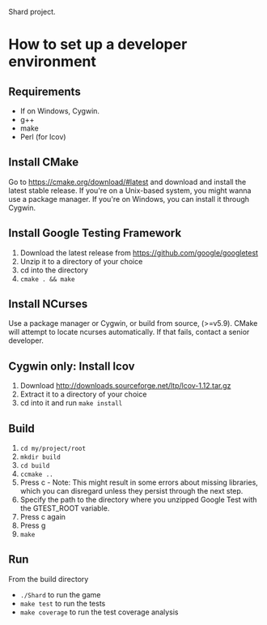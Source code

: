Shard project.

# How to set up a developer environment

## Requirements

* If on Windows, Cygwin.
* g++
* make
* Perl (for lcov)

## Install CMake

Go to https://cmake.org/download/#latest and download and install the latest stable release. If you're on a Unix-based system, you might wanna use a package manager. If you're on Windows, you can install it through Cygwin.

## Install Google Testing Framework

1. Download the latest release from https://github.com/google/googletest
2. Unzip it to a directory of your choice
3. cd into the directory 
4. ```cmake . && make```

## Install NCurses

Use a package manager or Cygwin, or build from source, (>=v5.9). CMake will attempt to locate ncurses automatically. If that fails, contact a senior developer.

## Cygwin only: Install lcov
1. Download http://downloads.sourceforge.net/ltp/lcov-1.12.tar.gz
2. Extract it to a directory of your choice
3. cd into it and run ```make install```

## Build

1. ```cd my/project/root```
2. ```mkdir build```
3. ```cd build```
4. ```ccmake ..```
5. Press c - Note: This might result in some errors about missing libraries, which you can disregard unless they persist through the next step.
6. Specify the path to the directory where you unzipped Google Test with the GTEST_ROOT variable.
7. Press c again
8. Press g
9. ```make```

## Run 
From the build directory
* ```./Shard``` to run the game
* ```make test``` to run the tests
* ```make coverage``` to run the test coverage analysis
